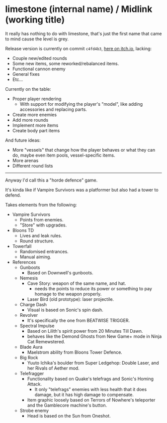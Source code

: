 # limestone (internal name) / Midlink (working title)

It really has nothing to do with limestone, that's just the first name that came to mind cause the level is grey.

Release version is currently on commit `c4fd4b3`, [here on itch.io](https://pixelshock.itch.io/midlink?password=midlink), lacking:
- Couple new/edited rounds
- Some new items, some reworked/rebalanced items.
- Functional cannon enemy
- General fixes
- Etc...

Currently on the table:
- Proper player rendering
    - With support for modifying the player's "model", like adding accessories and replacing parts.
- Create more enemies
- Add more rounds
- Implement more items
- Create body part items

And future ideas:
- More "vessels" that change how the player behaves or what they can do, maybe even item pools, vessel-specific items.
- More arenas
- Different round lists

---

Anyway I'd call this a "horde defence" game.

It's kinda like if Vampire Survivors was a platformer but also had a tower to defend.

Takes elements from the following:
- Vampire Survivors
    - Points from enemies.
    - "Store" with upgrades.
- Bloons TD
    - Lives and leak rules.
    - Round structure.
- Towerfall
    - Randomised entrances.
    - Manual aiming.
- References
    - Gunboots
        - Based on Downwell's gunboots.
    - Nemesis
        - Cave Story: weapon of the same name, and hat.
            - needs the points to reduce its power or something to pay homage to the weapon properly.
        - Laser Bird (old prototype): laser projectile.
    - Charge Dash
        - Visual is based on Sonic's spin dash.
    - Revolver
        - It's specifically the one from BEATWISE TRIGGER.
    - Spectral Impulse
        - Based on Lilith's spirit power from 20 Minutes Till Dawn.
        - behaves like the Demond Ghosts from New Game+ mode in Ninja Cat Remewstered.
    - Blade Aura
        - Maelstrom ability from Bloons Tower Defence.
    - Big Rock
        - Yuuto Ichika's boulder from Super Ledgehop: Double Laser, and her Rivals of Aether mod.
    - Telefragger
        - Functionality based on Quake's telefrags and Sonic's Homing Attack.
            - It only "telefrags" enemies with less health that it does damage, but it has high damage to compensate.
        - Item graphic loosely based on Terrors of Nowhere's teleporter and the Gamblecore machine's button.
    - Strobe enemy
        - Head is based on the Sun from Oneshot.

